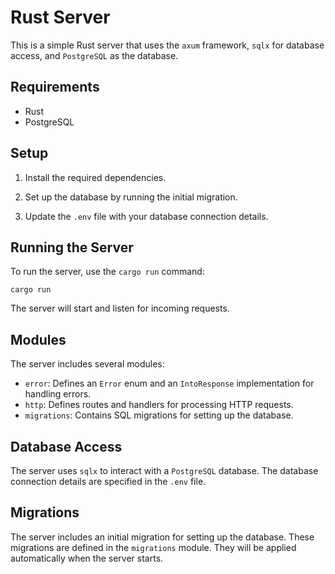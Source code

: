 # Rust Server

This is a simple Rust server that uses the `axum` framework, `sqlx` for database access, and `PostgreSQL` as the database.

## Requirements

- Rust
- PostgreSQL

## Setup

1. Install the required dependencies.

2. Set up the database by running the initial migration.

3. Update the `.env` file with your database connection details.

## Running the Server

To run the server, use the `cargo run` command:

```cargo run```

The server will start and listen for incoming requests.

## Modules

The server includes several modules:

- `error`: Defines an `Error` enum and an `IntoResponse` implementation for handling errors.
- `http`: Defines routes and handlers for processing HTTP requests.
- `migrations`: Contains SQL migrations for setting up the database.

## Database Access

The server uses `sqlx` to interact with a `PostgreSQL` database. The database connection details are specified in the `.env` file.

## Migrations

The server includes an initial migration for setting up the database. These migrations are defined in the `migrations` module. They will be applied automatically when the server starts.
